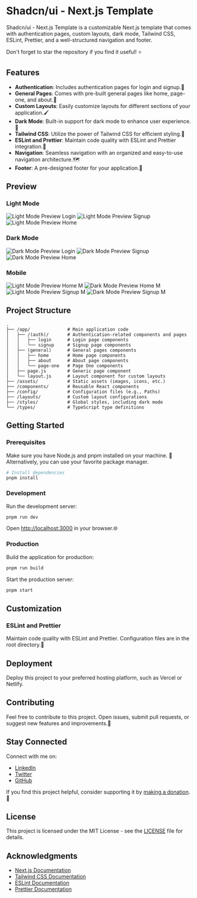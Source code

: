 # Shadcn/ui - Next.js Template

Shadcn/ui - Next.js Template is a customizable Next.js template that comes with authentication pages, custom layouts, dark mode, Tailwind CSS, ESLint, Prettier, and a well-structured navigation and footer.

Don't forget to star the repository if you find it useful! ⭐️

## Features

- **Authentication**: Includes authentication pages for login and signup.🔐
- **General Pages**: Comes with pre-built general pages like home, page-one, and about.📄
- **Custom Layouts**: Easily customize layouts for different sections of your application.🖌️
- **Dark Mode**: Built-in support for dark mode to enhance user experience.🌙
- **Tailwind CSS**: Utilize the power of Tailwind CSS for efficient styling.💅
- **ESLint and Prettier**: Maintain code quality with ESLint and Prettier integration.🧹
- **Navigation**: Seamless navigation with an organized and easy-to-use navigation architecture.🗺️
- **Footer**: A pre-designed footer for your application.🦶

## Preview

### Light Mode

![Light Mode Preview Login](./preview-images/light/login.jpeg)
![Light Mode Preview Signup](./preview-images/light/signup.jpeg)
![Light Mode Preview Home](./preview-images/light/home.jpeg)

### Dark Mode

![Dark Mode Preview Login](./preview-images/dark/login-dark.jpeg)
![Dark Mode Preview Signup](./preview-images/dark/signup-dark.jpeg)
![Dark Mode Preview Home](./preview-images/dark/home-dark.jpeg)

### Mobile

![Light Mode Preview Home M](./preview-images/light/home-m.jpeg)
![Dark Mode Preview Home M](./preview-images/dark/home-dark-m.jpeg)
![Light Mode Preview Signup M](./preview-images/light/signup-m.jpeg)
![Dark Mode Preview Signup M](./preview-images/dark/signup-dark-m.jpeg)

## Project Structure

```plaintext
.
├── /app/              # Main application code
│   ├── /(auth)/       # Authentication-related components and pages
│   │   ├── login      # Login page components
│   │   └── signup     # Signup page components
│   ├── (general)      # General pages components
│   │   ├── home       # Home page components
│   │   ├── about      # About page components
│   │   └── page-one   # Page One components
│   ├── page.js        # Generic page component
│   └── layout.js      # Layout component for custom layouts
├── /assets/           # Static assets (images, icons, etc.)
├── /components/       # Reusable React components
├── /config/           # Configuration files (e.g., Paths)
├── /layouts/          # Custom layout configurations
├── /styles/           # Global styles, including dark mode
└── /types/            # TypeScript type definitions
```

## Getting Started

### Prerequisites

Make sure you have Node.js and pnpm installed on your machine. 🚀 Alternatively, you can use your favorite package manager.

```bash
# Install dependencies
pnpm install
```

### Development

Run the development server:

```bash
pnpm run dev
```

Open [http://localhost:3000](http://localhost:3000) in your browser.🌐

### Production

Build the application for production:

```bash
pnpm run build
```

Start the production server:

```bash
pnpm start
```

## Customization

### ESLint and Prettier

Maintain code quality with ESLint and Prettier. Configuration files are in the root directory.🧹

## Deployment

Deploy this project to your preferred hosting platform, such as Vercel or Netlify.

## Contributing

Feel free to contribute to this project. Open issues, submit pull requests, or suggest new features and improvements.🤝

## Stay Connected

Connect with me on:

- [LinkedIn](https://no.linkedin.com/in/fahddaher995)
- [Twitter](https://twitter.com/fahddaher)
- [GitHub](https://github.com/Painkiller995)

If you find this project helpful, consider supporting it by [making a donation](https://www.paypal.com/donate/?hosted_button_id=5W56HWZ6DYZS4). 💖

## License

This project is licensed under the MIT License - see the [LICENSE](LICENSE) file for details.

## Acknowledgments

- [Next.js Documentation](https://nextjs.org/docs)
- [Tailwind CSS Documentation](https://tailwindcss.com/docs)
- [ESLint Documentation](https://eslint.org/docs)
- [Prettier Documentation](https://prettier.io/docs/en/)
